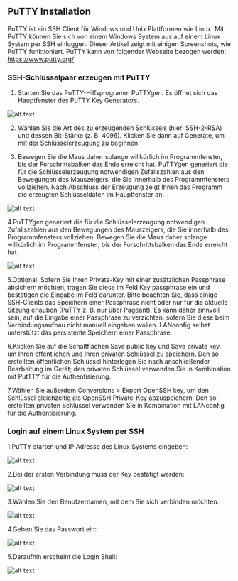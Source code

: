 ## PuTTY Installation

PuTTY ist ein SSH Client für Windows und Unix Plattformen wie Linux. Mit PuTTY können Sie sich von einem Windows System aus auf einem Linux System per SSH einloggen. Dieser Artikel zeigt mit einigen Screenshots, wie PuTTY funktioniert.
PuTTY kann von folgender Webseite bezogen werden: https://www.putty.org/

### SSH-Schlüsselpaar erzeugen mit PuTTY

1. Starten Sie das PuTTY-Hilfsprogramm PuTTYgen. Es öffnet sich das Hauptfenster des PuTTY Key Generators.

![alt text](https://www.lancom-systems.de/docs/LCOS/referenzhandbuch/topics/pictures/puttygen_main.png)

2. Wählen Sie die Art des zu erzeugenden Schlüssels (hier: SSH-2-RSA) und dessen Bit-Stärke (z. B. 4096). Klicken Sie dann auf Generate, um mit der Schlüsselerzeugung zu beginnen. 

3. Bewegen Sie die Maus daher solange willkürlich im Programmfenster, bis der Forschrittsbalken das Ende erreicht hat. PuTTYgen generiert die für die Schlüsselerzeugung notwendigen Zufallszahlen aus den Bewegungen des Mauszeigers, die Sie innerhalb des Programmfensters vollziehen. Nach Abschluss der Erzeugung zeigt Ihnen das Programm die erzeugten Schlüsseldaten im Hauptfenster an.

![alt text](https://www.lancom-systems.de/docs/LCOS/referenzhandbuch/topics/pictures/puttygen_keygeneration.png)

4.PuTTYgen generiert die für die Schlüsselerzeugung notwendigen Zufallszahlen aus den Bewegungen des Mauszeigers, die Sie innerhalb des Programmfensters vollziehen. Bewegen Sie die Maus daher solange willkürlich im Programmfenster, bis der Forschrittsbalken das Ende erreicht hat.

![alt text](https://www.lancom-systems.de/docs/LCOS/referenzhandbuch/topics/pictures/puttygen_finalkey.png)

5.Optional: Sofern Sie Ihren Private-Key mit einer zusätzlichen Passphrase absichern möchten, tragen Sie diese im Feld Key passphrase ein und bestätigen die Eingabe im Feld darunter.
Bitte beachten Sie, dass einige SSH-Clients das Speichern einer Passphrase nicht oder nur für die aktuelle Sitzung erlauben (PuTTY z. B. nur über Pageant). Es kann daher sinnvoll sein, auf die Eingabe einer Passphrase zu verzichten, sofern Sie diese beim Verbindungsaufbau nicht manuell eingeben wollen. LANconfig selbst unterstützt das persistente Speichern einer Passphrase.

6.Klicken Sie auf die Schaltflächen Save public key und Save private key, um Ihren öffentlichen und Ihren privaten Schlüssel zu speichern.
Den so erstellten öffentlichen Schlüssel hinterlegen Sie nach anschließender Bearbeitung im Gerät; den privaten Schlüssel verwenden Sie in Kombination mit PutTTY für die Authentisierung.

7.Wählen Sie außerdem Conversions > Export OpenSSH key, um den Schlüssel gleichzeitig als OpenSSH Private-Key abzuspeichern.
Den so erstellten privaten Schlüssel verwenden Sie in Kombination mit LANconfig für die Authentisierung.

### Login auf einem Linux System per SSH 

1.PuTTY starten und IP Adresse des Linux Systems eingeben: 

![alt text](https://www.thomas-krenn.com/de/wikiDE/images/thumb/3/35/Putty-1.png/300px-Putty-1.png)

2.Bei der ersten Verbindung muss der Key bestätigt werden: 

![alt text](https://www.thomas-krenn.com/de/wikiDE/images/thumb/4/46/Putty-2.png/300px-Putty-2.png)

3.Wählen Sie den Benutzernamen, mit dem Sie sich verbinden möchten: 

![alt text](https://www.thomas-krenn.com/de/wikiDE/images/thumb/7/7f/Putty-3.png/300px-Putty-3.png)

4.Geben Sie das Passwort ein:

![alt text](https://www.thomas-krenn.com/de/wikiDE/images/thumb/8/87/Putty-4.png/300px-Putty-4.png)

5.Daraufhin erscheint die Login Shell: 

![alt text](https://www.thomas-krenn.com/de/wikiDE/images/thumb/4/47/Putty-5.png/300px-Putty-5.png)
